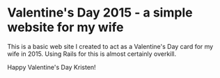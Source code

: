 # Valentine's Day 2015 - a simple website for my wife

This is a basic web site I created to act as a Valentine's
Day card for my wife in 2015.  Using Rails for this is
almost certainly overkill. 

Happy Valentine's Day Kristen!